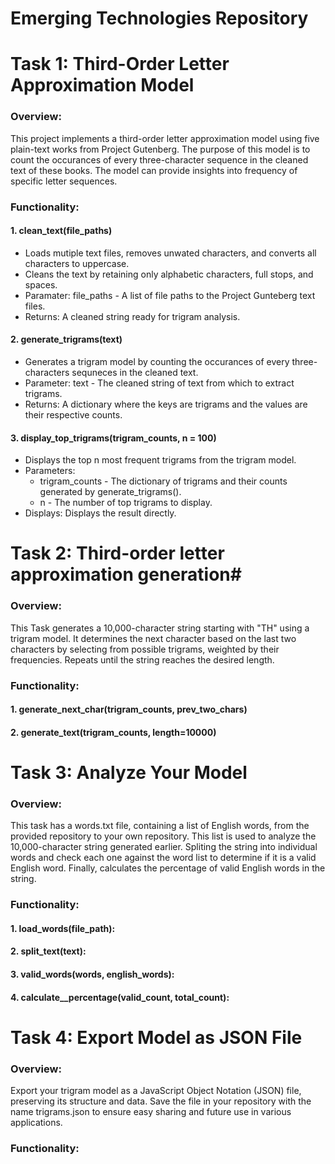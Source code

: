 # Emerging Technologies Repository

# Task 1: Third-Order Letter Approximation Model

### Overview:
This project implements a third-order letter approximation model using five plain-text works from Project Gutenberg. 
The purpose of this model is to count the occurances of every three-character sequence in the cleaned text of these books.
The model can provide insights into frequency of specific letter sequences. 

### Functionality:
#### 1. clean_text(file_paths)
   - Loads mutiple text files, removes unwated characters, and converts all characters to uppercase.
   - Cleans the text by retaining only alphabetic characters, full stops, and spaces.
   - Paramater: file_paths - A list of file paths to the Project Gunteberg text files.
   - Returns: A cleaned string ready for trigram analysis.
  
#### 2. generate_trigrams(text)
   - Generates a trigram model by counting the occurances of every three-characters sequneces in the cleaned text.
   - Parameter: text - The cleaned string of text from which to extract trigrams.
   - Returns: A dictionary where the keys are trigrams and the values are their respective counts.
  
#### 3. display_top_trigrams(trigram_counts, n = 100)
   - Displays the top n most frequent trigrams from the trigram model.
   - Parameters:
     - trigram_counts - The dictionary of trigrams and their counts generated by generate_trigrams().
     - n - The number of top trigrams to display.
   - Displays: Displays the result directly.

# Task 2: Third-order letter approximation generation#

### Overview:
This Task generates a 10,000-character string starting with "TH" using a trigram model. 
It determines the next character based on the last two characters by selecting from possible trigrams, weighted by their frequencies. 
Repeats until the string reaches the desired length.

### Functionality:
#### 1. generate_next_char(trigram_counts, prev_two_chars)

#### 2. generate_text(trigram_counts, length=10000)


# Task 3: Analyze Your Model

### Overview:
This task has a words.txt file, containing a list of English words, from the provided repository to your own repository. 
This list is used to analyze the 10,000-character string generated earlier. 
Spliting the string into individual words and check each one against the word list to determine if it is a valid English word. 
Finally, calculates the percentage of valid English words in the string.

### Functionality:
#### 1. load_words(file_path):

#### 2. split_text(text):

#### 3. valid_words(words, english_words):

#### 4. calculate__percentage(valid_count, total_count):


# Task 4: Export Model as JSON File
### Overview:
Export your trigram model as a JavaScript Object Notation (JSON) file, preserving its structure and data. 
Save the file in your repository with the name trigrams.json to ensure easy sharing and future use in various applications.

### Functionality:

